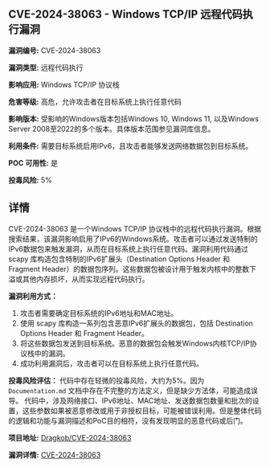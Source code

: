 ## CVE-2024-38063 - Windows TCP/IP 远程代码执行漏洞

**漏洞编号:** CVE-2024-38063

**漏洞类型:** 远程代码执行

**影响应用:** Windows TCP/IP 协议栈

**危害等级:** 高危，允许攻击者在目标系统上执行任意代码

**影响版本:** 受影响的Windows版本包括Windows 10, Windows 11, 以及Windows Server 2008至2022的多个版本。具体版本范围参见漏洞库信息。

**利用条件:** 需要目标系统启用IPv6，且攻击者能够发送网络数据包到目标系统。

**POC 可用性:** 是

**投毒风险:** 5%

## 详情

CVE-2024-38063 是一个Windows TCP/IP 协议栈中的远程代码执行漏洞。根据搜索结果，该漏洞影响启用了IPv6的Windows系统。攻击者可以通过发送特制的IPv6数据包来触发漏洞，从而在目标系统上执行任意代码。漏洞利用代码通过 scapy 库构造包含特制的IPv6扩展头（Destination Options Header 和 Fragment Header）的数据包序列。这些数据包被设计用于触发内核中的整数下溢或其他内存损坏，从而实现远程代码执行。

**漏洞利用方式：**
1.  攻击者需要确定目标系统的IPv6地址和MAC地址。
2.  使用 scapy 库构造一系列包含恶意IPv6扩展头的数据包，包括 Destination Options Header 和 Fragment Header。
3.  将这些数据包发送到目标系统。恶意的数据包会触发Windows内核TCP/IP协议栈中的漏洞。
4.  成功利用漏洞后，攻击者可以在目标系统上执行任意代码。

**投毒风险评估：**
代码中存在轻微的投毒风险，大约为5%。因为`Documentation.md` 文档中存在不完整的方法定义，但是缺少方法体，可能造成误导。
代码中，涉及网络接口、IPv6地址、MAC地址、发送数据包数量和批次的设置，这些参数如果被恶意修改或用于非授权目标，可能被错误利用。但是整体代码的逻辑和功能与漏洞描述和PoC目的相符，没有发现明显的恶意代码或后门。

**项目地址:** [Dragkob/CVE-2024-38063](https://github.com/Dragkob/CVE-2024-38063)

**漏洞详情:** [CVE-2024-38063](https://nvd.nist.gov/vuln/detail/CVE-2024-38063)